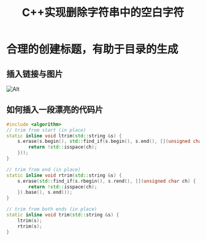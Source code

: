 ﻿---
layout: post
comments: true
section-type: post
title: C++实现删除字符串中的空白字符
category: daily
tags: [ 'tutorial' ]
---

# 合理的创建标题，有助于目录的生成

## 插入链接与图片
![Alt](https://wx3.sinaimg.cn/mw2000/98b11d27ly1gz1osjww9jj21kw1kwh7i.jpg#pic_center)

## 如何插入一段漂亮的代码片

```C++
#include <algorithm>
// trim from start (in place)
static inline void ltrim(std::string &s) {
    s.erase(s.begin(), std::find_if(s.begin(), s.end(), [](unsigned char ch) {
        return !std::isspace(ch);
    }));
}

// trim from end (in place)
static inline void rtrim(std::string &s) {
    s.erase(std::find_if(s.rbegin(), s.rend(), [](unsigned char ch) {
        return !std::isspace(ch);
    }).base(), s.end());
}

// trim from both ends (in place)
static inline void trim(std::string &s) {
    ltrim(s);
    rtrim(s);
}

```


